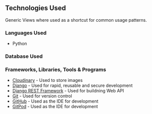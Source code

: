 ## Technologies Used

Generic Views where used as a shortcut for common usage patterns.

### Languages Used

- Python


### Database Used


### Frameworks, Libraries, Tools & Programs

- [Cloudinary](https://cloudinary.com/) - Used to store images
- [Django](https://www.djangoproject.com/) - Used for rapid, reusable and secure development
- [Django REST Framework](https://www.django-rest-framework.org/) - Used for buildning Web API
- [Git](https://git-scm.com/) - Used for version control
- [GitHub](https://github.com/) - Used as the IDE for development
- [GitPod](https://www.gitpod.io/) - Used as the IDE for development